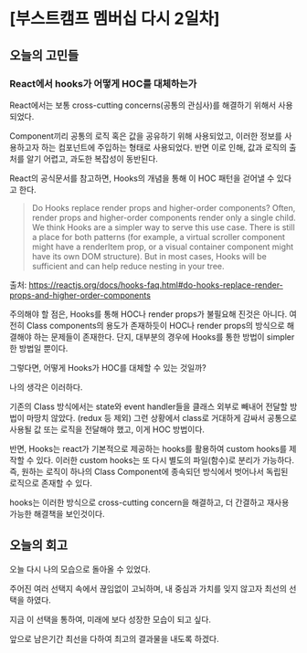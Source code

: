 # [부스트캠프 멤버십 다시 2일차]

## 오늘의 고민들
### React에서 hooks가 어떻게 HOC를 대체하는가

React에서는 보통 cross-cutting concerns(공통의 관심사)를 해결하기 위해서 사용되었다. 

Component끼리 공통의 로직 혹은 값을 공유하기 위해 사용되었고, 이러한 정보를 사용하고자 하는 컴포넌트에 주입하는 형태로 사용되었다. 반면 이로 인해, 값과 로직의 출처를 알기 어렵고, 과도한 복잡성이 동반된다. 

React의 공식문서를 참고하면, Hooks의 개념을 통해 이 HOC 패턴을 걷어낼 수 있다고 한다. 


> Do Hooks replace render props and higher-order components?
> Often, render props and higher-order components render only a single child. We think Hooks are a simpler way to serve this use case. There is still a place for both patterns (for example, a virtual scroller component might have a renderItem prop, or a visual container component might have its own DOM structure). But in most cases, Hooks will be sufficient and can help reduce nesting in your tree.

출처: https://reactjs.org/docs/hooks-faq.html#do-hooks-replace-render-props-and-higher-order-components


주의해야 할 점은, Hooks를 통해 HOC나 render props가 불필요해 진것은 아니다. 여전히 Class components의 용도가 존재하듯이 HOC나 render props의 방식으로 해결해야 하는 문제들이 존재한다. 단지, 대부분의 경우에 Hooks를 통한 방법이 simpler한 방법일 뿐이다. 

그렇다면, 어떻게 Hooks가 HOC를 대체할 수 있는 것일까?

나의 생각은 이러하다. 

기존의 Class 방식에서는 state와 event handler들을 클래스 외부로 빼내어 전달할 방법이 마땅치 않았다. (redux 등 제외) 그런 상황에서 class로 거대하게 감싸서 공통으로 사용될 값 또는 로직을 전달해야 했고, 이게 HOC 방법이다. 

반면, Hooks는 react가 기본적으로 제공하는 hooks를 활용하여 custom hooks를 제작할 수 있다. 
이러한 custom hooks는 또 다시 별도의 파일(함수)로 분리가 가능하다. 즉, 원하는 로직이 하나의  Class Component에 종속되던 방식에서 벗어나서 독립된 로직으로 존재할 수 있다. 

hooks는 이러한 방식으로 cross-cutting concern을 해결하고, 더 간결하고 재사용 가능한 해결책을 보인것이다. 


## 오늘의 회고

오늘 다시 나의 모습으로 돌아올 수 있었다. 

주어진 여러 선택지 속에서 끊임없이 고뇌하며, 내 중심과 가치를 잊지 않고자 최선의 선택을 하였다. 

지금 이 선택을 통하여, 미래에 보다 성장한 모습이 되고 싶다. 

앞으로 남은기간 최선을 다하여 최고의 결과물을 내도록 하겠다. 